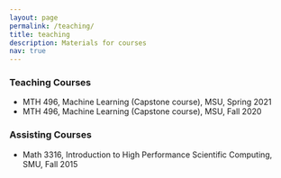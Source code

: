 ```yaml
---
layout: page
permalink: /teaching/
title: teaching
description: Materials for courses
nav: true
---
```


### Teaching Courses
* MTH 496, Machine Learning (Capstone course), MSU, Spring 2021
* MTH 496, Machine Learning (Capstone course), MSU, Fall 2020

### Assisting Courses
* Math 3316, Introduction to High Performance Scientific Computing, SMU, Fall 2015
